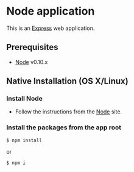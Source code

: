 # Node application
This is an [Express][expressjs] web application.


## Prerequisites

- [Node][nodejs] v0.10.x


## Native Installation (OS X/Linux)


### Install Node
- Follow the instructions from the [Node][nodejs] site.


### Install the packages from the app root

```
$ npm install
```
or
```
$ npm i
```


[expressjs]: http://expressjs.com/
[nodejs]: http://nodejs.org/
[jslint]: http://www.jslint.com/
